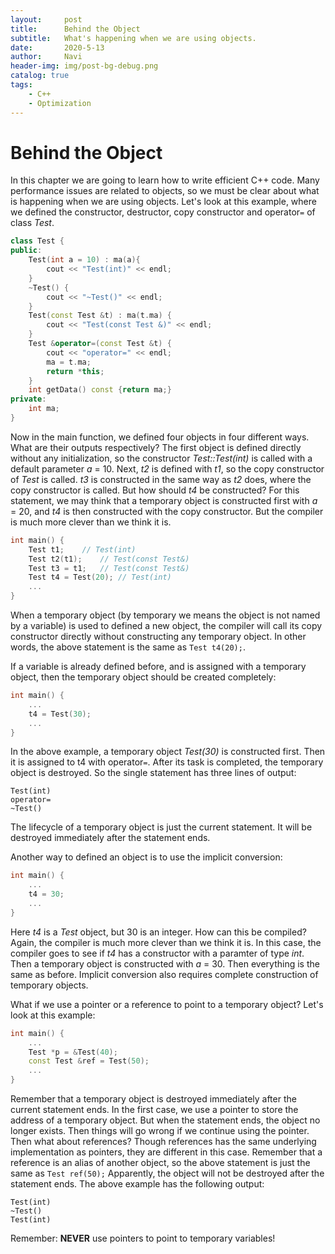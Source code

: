 ```yaml
---
layout:     post
title:      Behind the Object
subtitle:   What's happening when we are using objects.
date:       2020-5-13
author:     Navi
header-img: img/post-bg-debug.png
catalog: true
tags:
    - C++
    - Optimization
---
```


# Behind the Object

In this chapter we are going to learn how to write efficient C++ code. Many performance issues are related to objects, so we must be clear about what is happening when we are using objects. Let's look at this example, where we defined the constructor, destructor, copy constructor and operator`=` of class *Test*.

```cpp
class Test {
public:
    Test(int a = 10) : ma(a){
        cout << "Test(int)" << endl;
    }
    ~Test() {
        cout << "~Test()" << endl;
    }
    Test(const Test &t) : ma(t.ma) {
        cout << "Test(const Test &)" << endl;
    }
    Test &operator=(const Test &t) {
        cout << "operator=" << endl;
        ma = t.ma;
        return *this;
    }
    int getData() const {return ma;}
private:
    int ma;
}
```

Now in the main function, we defined four objects in four different ways. What are their outputs respectively? The first object is defined directly without any initialization, so the constructor *Test::Test(int)* is called with a default parameter *a* = 10. Next, *t2* is defined with *t1*, so the copy constructor of *Test* is called. *t3* is constructed in the same way as *t2* does, where the copy constructor is called. But how should *t4* be constructed? For this statement, we may think that a temporary object is constructed first with *a* = 20, and *t4* is then constructed with the copy constructor. But the compiler is much more clever than we think it is.

```cpp
int main() {
    Test t1;	// Test(int)
    Test t2(t1);	// Test(const Test&)
    Test t3 = t1;	// Test(const Test&)
    Test t4 = Test(20);	// Test(int)
    ...
}
```

When a temporary object (by temporary we means the object is not named by a variable) is used to defined a new object, the compiler will call its copy constructor directly without constructing any temporary object. In other words, the above statement is the same as `Test t4(20);`.

If a variable is already defined before, and is assigned with a temporary object, then the temporary object should be created completely:

```cpp
int main() {
    ...
    t4 = Test(30);
    ...
}
```

In the above example, a temporary object *Test(30)* is constructed first. Then it is assigned to t4 with operator`=`. After its task is completed, the temporary object is destroyed. So the single statement has three lines of output:

```
Test(int)
operator=
~Test()
```

The lifecycle of a temporary object is just the current statement. It will be destroyed immediately after the statement ends.

Another way to defined an object is to use the implicit conversion:

```cpp
int main() {
    ...
    t4 = 30;
	...  
}
```

Here *t4* is a *Test* object, but 30 is an integer. How can this be compiled? Again, the compiler is much more clever than we think it is. In this case, the compiler goes to see if *t4* has a constructor with a paramter of type *int*. Then a temporary object is constructed with *a* = 30. Then everything is the same as before. Implicit conversion also requires complete construction of temporary objects.

What if we use a pointer or a reference to point to a temporary object? Let's look at this example:

```cpp
int main() {
    ...
    Test *p = &Test(40);
    const Test &ref = Test(50);
    ...
}
```

Remember that a temporary object is destroyed immediately after the current statement ends. In the first case, we use a pointer to store the address of a temporary object. But when the statement ends, the object no longer exists. Then things will go wrong if we continue using the pointer. Then what about references? Though references has the same underlying implementation as pointers, they are different in this case. Remember that a reference is an alias of another object, so the above statement is just the same as `Test ref(50);` Apparently, the object will not be destroyed after the statement ends. The above example has the following output:

```
Test(int)
~Test()
Test(int)
```

Remember: **NEVER** use pointers to point to temporary variables!